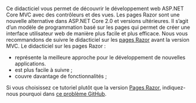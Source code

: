 Ce didacticiel vous permet de découvrir le développement web ASP.NET Core MVC avec des contrôleurs et des vues. Les pages Razor sont une nouvelle alternative dans ASP.NET Core 2.0 et versions ultérieures. Il s’agit d’un modèle de programmation basé sur les pages qui permet de créer une interface utilisateur web de manière plus facile et plus efficace. Nous vous recommandons de suivre le didacticiel sur les [pages Razor](xref:tutorials/razor-pages/razor-pages-start) avant la version MVC. Le didacticiel sur les pages Razor :

* représente la meilleure approche pour le développement de nouvelles applications.
* est plus facile à suivre ;
* couvre davantage de fonctionnalités ;

Si vous choisissez ce tutoriel plutôt que la version [Pages Razor](xref:tutorials/razor-pages/razor-pages-start), indiquez-nous pourquoi dans [ce problème GitHub](https://github.com/aspnet/Docs/issues/6146).
